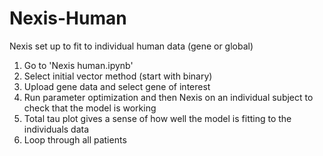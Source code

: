 # Nexis-Human

Nexis set up to fit to individual human data (gene or global)

1. Go to 'Nexis human.ipynb'
2. Select initial vector method (start with binary)
3. Upload gene data and select gene of interest
4. Run parameter optimization and then Nexis on an individual subject to check that the model is working
5. Total tau plot gives a sense of how well the model is fitting to the individuals data
6. Loop through all patients

